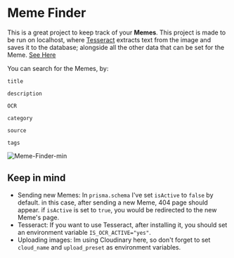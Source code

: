 # Meme Finder


This is a great project to keep track of your **Memes**. This project is made to be run on localhost, where [Tesseract](https://github.com/tesseract-ocr/tesseract) extracts text from the image and saves it to the database; alongside all the other data that can be set for the Meme. [See Here](https://meme.own3r.me/new)

You can search for the Memes, by:

`title`

`description`

`OCR`

`category`

`source`

`tags`





![Meme-Finder-min](https://github.com/itsOwn3r/meme-finder/assets/119396660/73f6afda-8591-44cd-85f7-712902a4856a)



## Keep in mind
* Sending new Memes: In `prisma.schema` I've set `isActive` to `false` by default. in this case, after sending a new Meme, 404 page should appear. if `isActive` is set to `true`, you would be redirected to the new Meme's page.
* Tesseract: If you want to use Tesseract, after installing it, you should set an environment variable `IS_OCR_ACTIVE="yes"`.
* Uploading images: Im using Cloudinary here, so don't forget to set `cloud_name` and `upload_preset` as environment variables.
